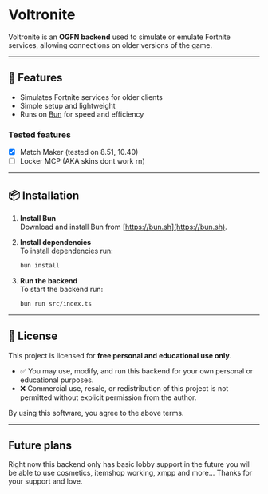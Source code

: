 # Voltronite

Voltronite is an **OGFN backend** used to simulate or emulate Fortnite services, allowing connections on older versions of the game.

---

## 🚀 Features

- Simulates Fortnite services for older clients
- Simple setup and lightweight
- Runs on [Bun](https://bun.sh) for speed and efficiency

### Tested features
- [X] Match Maker  (tested on 8.51, 10.40)
- [ ] Locker MCP (AKA skins  dont work rn)

---

## 📦 Installation

1. **Install Bun**  
   Download and install Bun from [https://bun.sh](https://bun.sh).

2. **Install dependencies**  
   To install dependencies run:
   ```bash
   bun install
   ```
3. **Run the backend**  
   To start the backend run:
   ```bash
   bun run src/index.ts
   ```

---

## 📜 License

This project is licensed for **free personal and educational use only**.

- ✅ You may use, modify, and run this backend for your own personal or educational purposes.
- ❌ Commercial use, resale, or redistribution of this project is not permitted without explicit permission from the author.

By using this software, you agree to the above terms.

---

## Future plans

Right now this backend only has basic lobby support in the future you will be able to use cosmetics, itemshop working, xmpp and more... Thanks for your support and love.
